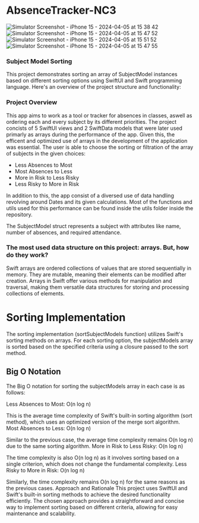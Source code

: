 # AbsenceTracker-NC3

![Simulator Screenshot - iPhone 15 - 2024-04-05 at 15 38 42](https://github.com/paulinalh/AbsenceTracker-NC3/assets/65806675//w_300/cd183346-24e8-4985-8bb8-f2c906961bf3)
![Simulator Screenshot - iPhone 15 - 2024-04-05 at 15 47 52](https://github.com/paulinalh/AbsenceTracker-NC3/assets/65806675/0a0e2db0-097e-48e3-9f5c-32f3fbc9c3f0)
![Simulator Screenshot - iPhone 15 - 2024-04-05 at 15 51 52](https://github.com/paulinalh/AbsenceTracker-NC3/assets/65806675/83545adc-5eae-4980-9d28-8267946aecbf)
![Simulator Screenshot - iPhone 15 - 2024-04-05 at 15 47 55](https://github.com/paulinalh/AbsenceTracker-NC3/assets/65806675/2f755147-330a-4ef5-ba9f-da5f1e132207)


### Subject Model Sorting
This project demonstrates sorting an array of SubjectModel instances based on different sorting options using SwiftUI and Swift programming language. Here's an overview of the project structure and functionality:

### Project Overview
This app aims to work as a tool or tracker for absences in classes, aswell as ordering each and every subject by its different priorities. The project concists of 5 SwiftUI views and 2 SwiftData models that were later used primarly as arrays during the performance of the app. Given this, the efficent and optimized use of arrays in the development of the application was essential. The user is able to choose the sorting or filtration of the array of subjects in the given choices:

- Less Absences to Most
- Most Absences to Less
- More in Risk to Less Risky
- Less Risky to More in Risk

In addition to this, the app consist of a diversed use of data handling revolving around Dates and its given calculations. Most of the functions and utils used for this performance can be found inside the utils folder inside the repository.

The SubjectModel struct represents a subject with attributes like name, number of absences, and required attendance.

### The most used data structure on this project: arrays. But, how do they work?
Swift arrays are ordered collections of values that are stored sequentially in memory. They are mutable, meaning their elements can be modified after creation. Arrays in Swift offer various methods for manipulation and traversal, making them versatile data structures for storing and processing collections of elements.

# Sorting Implementation
The sorting implementation (sortSubjectModels function) utilizes Swift's sorting methods on arrays. For each sorting option, the subjectModels array is sorted based on the specified criteria using a closure passed to the sort method.

## Big O Notation
The Big O notation for sorting the subjectModels array in each case is as follows:

Less Absences to Most: O(n log n)

This is the average time complexity of Swift's built-in sorting algorithm (sort method), which uses an optimized version of the merge sort algorithm.
Most Absences to Less: O(n log n)

Similar to the previous case, the average time complexity remains O(n log n) due to the same sorting algorithm.
More in Risk to Less Risky: O(n log n)

The time complexity is also O(n log n) as it involves sorting based on a single criterion, which does not change the fundamental complexity.
Less Risky to More in Risk: O(n log n)

Similarly, the time complexity remains O(n log n) for the same reasons as the previous cases.
Approach and Rationale
This project uses SwiftUI and Swift's built-in sorting methods to achieve the desired functionality efficiently. The chosen approach provides a straightforward and concise way to implement sorting based on different criteria, allowing for easy maintenance and scalability.

